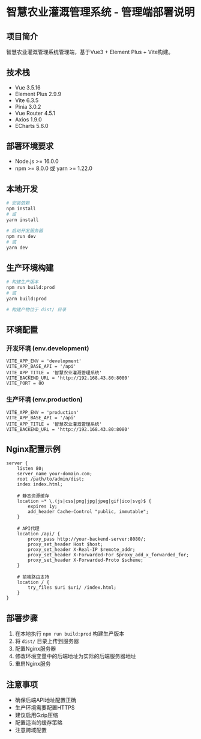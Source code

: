 # 智慧农业灌溉管理系统 - 管理端部署说明

## 项目简介
智慧农业灌溉管理系统管理端，基于Vue3 + Element Plus + Vite构建。

## 技术栈
- Vue 3.5.16
- Element Plus 2.9.9
- Vite 6.3.5
- Pinia 3.0.2
- Vue Router 4.5.1
- Axios 1.9.0
- ECharts 5.6.0

## 部署环境要求
- Node.js >= 16.0.0
- npm >= 8.0.0 或 yarn >= 1.22.0

## 本地开发
```bash
# 安装依赖
npm install
# 或
yarn install

# 启动开发服务器
npm run dev
# 或
yarn dev
```

## 生产环境构建
```bash
# 构建生产版本
npm run build:prod
# 或
yarn build:prod

# 构建产物位于 dist/ 目录
```

## 环境配置

### 开发环境 (env.development)
```
VITE_APP_ENV = 'development'
VITE_APP_BASE_API = '/api'
VITE_APP_TITLE = '智慧农业灌溉管理系统'
VITE_BACKEND_URL = 'http://192.168.43.80:8080'
VITE_PORT = 80
```

### 生产环境 (env.production)
```
VITE_APP_ENV = 'production'
VITE_APP_BASE_API = '/api'
VITE_APP_TITLE = '智慧农业灌溉管理系统'
VITE_BACKEND_URL = 'http://192.168.43.80:8080'
```

## Nginx配置示例
```nginx
server {
    listen 80;
    server_name your-domain.com;
    root /path/to/admin/dist;
    index index.html;

    # 静态资源缓存
    location ~* \.(js|css|png|jpg|jpeg|gif|ico|svg)$ {
        expires 1y;
        add_header Cache-Control "public, immutable";
    }

    # API代理
    location /api/ {
        proxy_pass http://your-backend-server:8080/;
        proxy_set_header Host $host;
        proxy_set_header X-Real-IP $remote_addr;
        proxy_set_header X-Forwarded-For $proxy_add_x_forwarded_for;
        proxy_set_header X-Forwarded-Proto $scheme;
    }

    # 前端路由支持
    location / {
        try_files $uri $uri/ /index.html;
    }
}
```

## 部署步骤
1. 在本地执行 `npm run build:prod` 构建生产版本
2. 将 `dist/` 目录上传到服务器
3. 配置Nginx服务器
4. 修改环境变量中的后端地址为实际的后端服务器地址
5. 重启Nginx服务

## 注意事项
- 确保后端API地址配置正确
- 生产环境需要配置HTTPS
- 建议启用Gzip压缩
- 配置适当的缓存策略
- 注意跨域配置 
